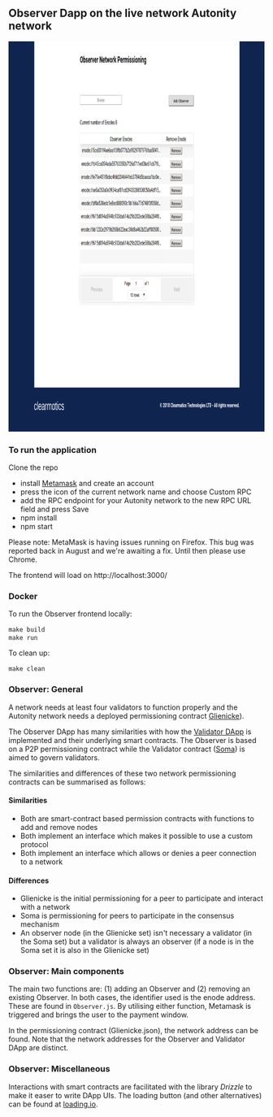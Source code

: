 ## Observer Dapp on the live network Autonity network

<img src="src/assets/observer.png" alt="drawing" width="1024" height="768">

### To run the application

Clone the repo

- install [Metamask](https://metamask.io/) and create an account
- press the icon of the current network name and choose Custom RPC
- add the RPC endpoint for your Autonity network to the new RPC URL field and press Save
- npm install
- npm start

Please note: MetaMask is having issues running on Firefox. This bug was reported back in August and we're awaiting a fix. Until then please use Chrome.

The frontend will load on http://localhost:3000/

### Docker
To run the Observer frontend locally:
```
make build
make run
```

To clean up:
```
make clean
```

### Observer: General

A network needs at least four validators to function properly and the Autonity network needs a deployed permissioning contract [Glienicke](https://docs.autonity.io/network-perm/glienicke.html)). 

The Observer DApp has many similarities with how the [Validator DApp](https://github.com/clearmatics/validator-dapp/tree/master) is implemented and their underlying smart contracts. The Observer is based on a P2P permissioning contract while the Validator contract ([Soma](https://docs.autonity.io/network-perm/soma.html)) is aimed to govern validators.

The similarities and differences of these two network permissioning contracts can be summarised as follows:
#### Similarities
* Both are smart-contract based permission contracts with functions to add and remove nodes
* Both implement an interface which makes it possible to use a custom protocol
* Both implement an interface which allows or denies a peer connection to a network
#### Differences
* Glienicke is the initial permissioning for a peer to participate and interact with a network
* Soma is permissioning for peers to participate in the consensus mechanism
* An observer node (in the Glienicke set) isn't necessary a validator (in the Soma set) but a validator is always an observer (if a node is in the Soma set it is also in the Glienicke set)

### Observer: Main components

The main two functions are: (1) adding an Observer and (2) removing an existing Observer. In both cases, the identifier used is the enode address. These are found in `Observer.js`. By utilising either function, Metamask is triggered and brings the user to the payment window.

In the permissioning contract (Glienicke.json), the network address can be found. Note that the network addresses for the Observer and Validator DApp are distinct. 

### Observer: Miscellaneous

Interactions with smart contracts are facilitated with the library  _Drizzle_ to make it easer to write DApp UIs. The loading button (and other alternatives) can be found at [loading.io](https://loading.io). 

